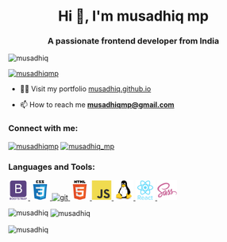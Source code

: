 <h1 align="center">Hi 👋, I'm musadhiq mp</h1>
<h3 align="center">A passionate frontend developer from India</h3>

<p align="left"> <img src="https://komarev.com/ghpvc/?username=musadhiq&label=Profile%20views&color=0e75b6&style=flat" alt="musadhiq" /> </p>

<p align="left"> <a href="https://twitter.com/musadhiqmp" target="blank"><img src="https://img.shields.io/twitter/follow/musadhiqmp?logo=twitter&style=for-the-badge" alt="musadhiqmp" /></a> </p>

- 👨‍💻 Visit my portfolio [musadhiq.github.io](musadhiq.github.io)

- 📫 How to reach me **musadhiqmp@gmail.com**

<h3 align="left">Connect with me:</h3>
<p align="left">
<a href="https://twitter.com/musadhiqmp" target="blank"><img align="center" src="https://raw.githubusercontent.com/rahuldkjain/github-profile-readme-generator/master/src/images/icons/Social/twitter.svg" alt="musadhiqmp" height="30" width="40" /></a>
<a href="https://instagram.com/musadhiq_mp" target="blank"><img align="center" src="https://raw.githubusercontent.com/rahuldkjain/github-profile-readme-generator/master/src/images/icons/Social/instagram.svg" alt="musadhiq_mp" height="30" width="40" /></a>
</p>

<h3 align="left">Languages and Tools:</h3>
<p align="left"> <a href="https://getbootstrap.com" target="_blank"> <img src="https://raw.githubusercontent.com/devicons/devicon/master/icons/bootstrap/bootstrap-plain-wordmark.svg" alt="bootstrap" width="40" height="40"/> </a> <a href="https://www.w3schools.com/css/" target="_blank"> <img src="https://raw.githubusercontent.com/devicons/devicon/master/icons/css3/css3-original-wordmark.svg" alt="css3" width="40" height="40"/> </a> <a href="https://git-scm.com/" target="_blank"> <img src="https://www.vectorlogo.zone/logos/git-scm/git-scm-icon.svg" alt="git" width="40" height="40"/> </a> <a href="https://www.w3.org/html/" target="_blank"> <img src="https://raw.githubusercontent.com/devicons/devicon/master/icons/html5/html5-original-wordmark.svg" alt="html5" width="40" height="40"/> </a> <a href="https://developer.mozilla.org/en-US/docs/Web/JavaScript" target="_blank"> <img src="https://raw.githubusercontent.com/devicons/devicon/master/icons/javascript/javascript-original.svg" alt="javascript" width="40" height="40"/> </a> <a href="https://www.linux.org/" target="_blank"> <img src="https://raw.githubusercontent.com/devicons/devicon/master/icons/linux/linux-original.svg" alt="linux" width="40" height="40"/> </a> <a href="https://reactjs.org/" target="_blank"> <img src="https://raw.githubusercontent.com/devicons/devicon/master/icons/react/react-original-wordmark.svg" alt="react" width="40" height="40"/> </a> <a href="https://sass-lang.com" target="_blank"> <img src="https://raw.githubusercontent.com/devicons/devicon/master/icons/sass/sass-original.svg" alt="sass" width="40" height="40"/> </a> </p>

<p><img align="left" src="https://github-readme-stats.vercel.app/api/top-langs?username=musadhiq&show_icons=true&locale=en&layout=compact" alt="musadhiq" /></p>

<p>&nbsp;<img align="center" src="https://github-readme-stats.vercel.app/api?username=musadhiq&show_icons=true&locale=en" alt="musadhiq" /></p>

<p><img align="center" src="https://github-readme-streak-stats.herokuapp.com/?user=musadhiq&" alt="musadhiq" /></p>
